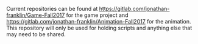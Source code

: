 Current repositories can be found at https://gitlab.com/jonathan-franklin/Game-Fall2017 for the game project and https://gitlab.com/jonathan-franklin/Animation-Fall2017 for the animation. This repository will only be used for holding scripts and anything else that may need to be shared. 
